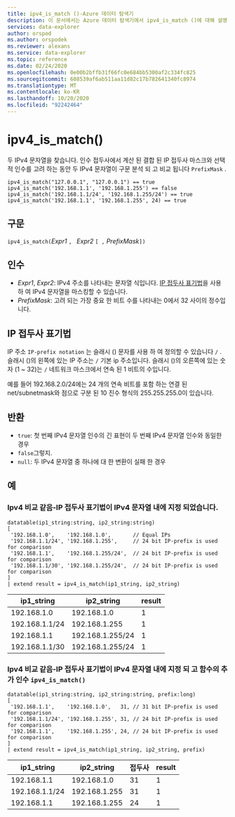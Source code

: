 ```yaml
---
title: ipv4_is_match ()-Azure 데이터 탐색기
description: 이 문서에서는 Azure 데이터 탐색기에서 ipv4_is_match ()에 대해 설명 합니다.
services: data-explorer
author: orspod
ms.author: orspodek
ms.reviewer: alexans
ms.service: data-explorer
ms.topic: reference
ms.date: 02/24/2020
ms.openlocfilehash: 0e00b2bffb31f66fc0e684bb5300af2c334fc825
ms.sourcegitcommit: 608539af6ab511aa11d82c17b782641340fc8974
ms.translationtype: MT
ms.contentlocale: ko-KR
ms.lasthandoff: 10/20/2020
ms.locfileid: "92242464"
---
```

# <a name="ipv4_is_match"></a>ipv4_is_match()

두 IPv4 문자열을 찾습니다. 인수 접두사에서 계산 된 결합 된 IP 접두사 마스크와 선택적 인수를 고려 하는 동안 두 IPv4 문자열이 구문 분석 되 고 비교 됩니다 `PrefixMask` .

```kusto
ipv4_is_match("127.0.0.1", "127.0.0.1") == true
ipv4_is_match('192.168.1.1', '192.168.1.255') == false
ipv4_is_match('192.168.1.1/24', '192.168.1.255/24') == true
ipv4_is_match('192.168.1.1', '192.168.1.255', 24) == true
```

## <a name="syntax"></a>구문

`ipv4_is_match(`*Expr1* `, ` *Expr2* `[ ,` *PrefixMask*`])`

## <a name="arguments"></a>인수

* *Expr1*, *Expr2*: IPv4 주소를 나타내는 문자열 식입니다. [IP 접두사 표기법](#ip-prefix-notation)을 사용 하 여 IPv4 문자열을 마스킹할 수 있습니다.
* *PrefixMask*: 고려 되는 가장 중요 한 비트 수를 나타내는 0에서 32 사이의 정수입니다.

## <a name="ip-prefix-notation"></a>IP 접두사 표기법

IP 주소 `IP-prefix notation` 는 슬래시 () 문자를 사용 하 여 정의할 수 있습니다 `/` . 슬래시 ()의 왼쪽에 있는 IP 주소는 `/` 기본 ip 주소입니다. 슬래시 ()의 오른쪽에 있는 숫자 (1 ~ 32)는 `/` 네트워크 마스크에서 연속 된 1 비트의 수입니다. 

예를 들어 192.168.2.0/24에는 24 개의 연속 비트를 포함 하는 연결 된 net/subnetmask와 점으로 구분 된 10 진수 형식의 255.255.255.0이 있습니다.

## <a name="returns"></a>반환

* `true`: 첫 번째 IPv4 문자열 인수의 긴 표현이 두 번째 IPv4 문자열 인수와 동일한 경우
*  `false`그렇지.
* `null`: 두 IPv4 문자열 중 하나에 대 한 변환이 실패 한 경우

## <a name="examples"></a>예

### <a name="ipv4-comparison-equality---ip-prefix-notation-specified-inside-the-ipv4-strings"></a>Ipv4 비교 같음-IP 접두사 표기법이 IPv4 문자열 내에 지정 되었습니다.

<!-- csl: https://help.kusto.windows.net/Samples -->
```kusto
datatable(ip1_string:string, ip2_string:string)
[
 '192.168.1.0',    '192.168.1.0',       // Equal IPs
 '192.168.1.1/24', '192.168.1.255',     // 24 bit IP-prefix is used for comparison
 '192.168.1.1',    '192.168.1.255/24',  // 24 bit IP-prefix is used for comparison
 '192.168.1.1/30', '192.168.1.255/24',  // 24 bit IP-prefix is used for comparison
]
| extend result = ipv4_is_match(ip1_string, ip2_string)
```

|ip1_string|ip2_string|result|
|---|---|---|
|192.168.1.0|192.168.1.0|1|
|192.168.1.1/24|192.168.1.255|1|
|192.168.1.1|192.168.1.255/24|1|
|192.168.1.1/30|192.168.1.255/24|1|

### <a name="ipv4-comparison-equality---ip-prefix-notation-specified-inside-the-ipv4-strings-and-an-additional-argument-of-the-ipv4_is_match-function"></a>Ipv4 비교 같음-IP 접두사 표기법이 IPv4 문자열 내에 지정 되 고 함수의 추가 인수 `ipv4_is_match()`

<!-- csl: https://help.kusto.windows.net/Samples -->
```kusto
datatable(ip1_string:string, ip2_string:string, prefix:long)
[
 '192.168.1.1',    '192.168.1.0',   31, // 31 bit IP-prefix is used for comparison
 '192.168.1.1/24', '192.168.1.255', 31, // 24 bit IP-prefix is used for comparison
 '192.168.1.1',    '192.168.1.255', 24, // 24 bit IP-prefix is used for comparison
]
| extend result = ipv4_is_match(ip1_string, ip2_string, prefix)
```

|ip1_string|ip2_string|접두사|result|
|---|---|---|---|
|192.168.1.1|192.168.1.0|31|1|
|192.168.1.1/24|192.168.1.255|31|1|
|192.168.1.1|192.168.1.255|24|1|

